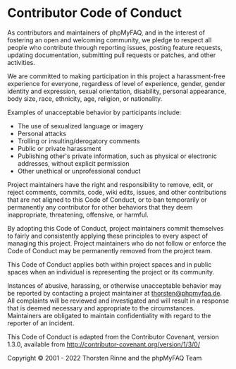 # Contributor Code of Conduct

As contributors and maintainers of phpMyFAQ, and in the interest of fostering an open and welcoming community, we pledge
to respect all people who contribute through reporting issues, posting feature requests, updating documentation,
submitting pull requests or patches, and other activities.

We are committed to making participation in this project a harassment-free experience for everyone, regardless of level
of experience, gender, gender identity and expression, sexual orientation, disability, personal appearance, body size,
race, ethnicity, age, religion, or nationality.

Examples of unacceptable behavior by participants include:

- The use of sexualized language or imagery
- Personal attacks
- Trolling or insulting/derogatory comments
- Public or private harassment
- Publishing other's private information, such as physical or electronic addresses, without explicit permission
- Other unethical or unprofessional conduct

Project maintainers have the right and responsibility to remove, edit, or reject comments, commits, code, wiki edits,
issues, and other contributions that are not aligned to this Code of Conduct, or to ban temporarily or permanently any
contributor for other behaviors that they deem inappropriate, threatening, offensive, or harmful.

By adopting this Code of Conduct, project maintainers commit themselves to fairly and consistently applying these
principles to every aspect of managing this project. Project maintainers who do not follow or enforce the Code of
Conduct may be permanently removed from the project team.

This Code of Conduct applies both within project spaces and in public spaces when an individual is representing the
project or its community.

Instances of abusive, harassing, or otherwise unacceptable behavior may be reported by contacting a project maintainer
at [thorsten@phpmyfaq.de](mailto:thorsten@phpmyfaq.de). All complaints will be reviewed and investigated and will result
in a response that is deemed necessary and appropriate to the circumstances. Maintainers are obligated to maintain
confidentiality with regard to the reporter of an incident.

This Code of Conduct is adapted from the Contributor Covenant, version 1.3.0, available from
http://contributor-covenant.org/version/1/3/0/

Copyright © 2001 - 2022 Thorsten Rinne and the phpMyFAQ Team
